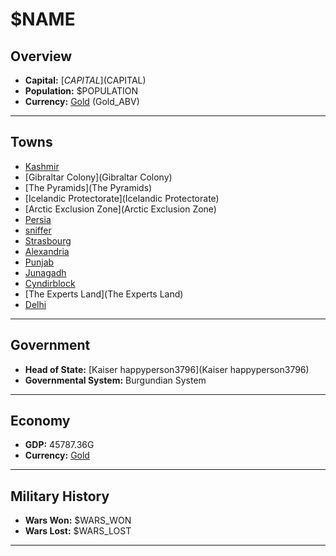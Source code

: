 # $NAME

## Overview

- **Capital:** [$CAPITAL]($CAPITAL)
- **Population:** $POPULATION
- **Currency:** [Gold](Gold) (Gold_ABV)

---

## Towns

- [Kashmir](Kashmir)
- [Gibraltar Colony](Gibraltar Colony)
- [The Pyramids](The Pyramids)
- [Icelandic Protectorate](Icelandic Protectorate)
- [Arctic Exclusion Zone](Arctic Exclusion Zone)
- [Persia](Persia)
- [sniffer](sniffer)
- [Strasbourg](Strasbourg)
- [Alexandria](Alexandria)
- [Punjab](Punjab)
- [Junagadh](Junagadh)
- [Cyndirblock](Cyndirblock)
- [The Experts Land](The Experts Land)
- [Delhi](Delhi)

---

## Government

- **Head of State:** [Kaiser happyperson3796](Kaiser happyperson3796)
- **Governmental System:** Burgundian System

---

## Economy

- **GDP:** 45787.36G
- **Currency:** [Gold](Gold)

---

## Military History

- **Wars Won:** $WARS_WON
- **Wars Lost:** $WARS_LOST

---

